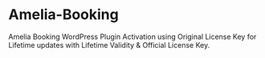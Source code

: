 # Amelia-Booking
Amelia Booking WordPress Plugin Activation using Original License Key for Lifetime updates with Lifetime Validity &amp; Official License Key. 
